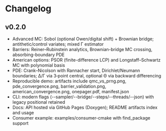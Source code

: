 # Changelog

## v0.2.0

- Advanced MC: Sobol (optional Owen/digital shift) + Brownian bridge; antithetic/control variates; mixed Γ estimator
- Barriers: Reiner–Rubinstein analytics, Brownian-bridge MC crossing, absorbing-boundary PDE
- American options: PSOR (finite-difference LCP) and Longstaff–Schwartz MC with polynomial basis
- PDE: Crank–Nicolson with Rannacher start, Dirichlet/Neumann boundaries; Δ/Γ via 3‑point central, optional Θ via backward differencing
- Reproducible demo: artifacts include qmc_vs_prng.png, pde_convergence.png, barrier_validation.png, american_convergence.png, onepager.pdf, manifest.json
- CLI: modern flags (--sampler/--bridge/--steps/--threads/--json) with legacy positional retained
- Docs: API hosted via GitHub Pages (Doxygen); README artifacts index and usage
- Consumer example: examples/consumer-cmake with find_package support

